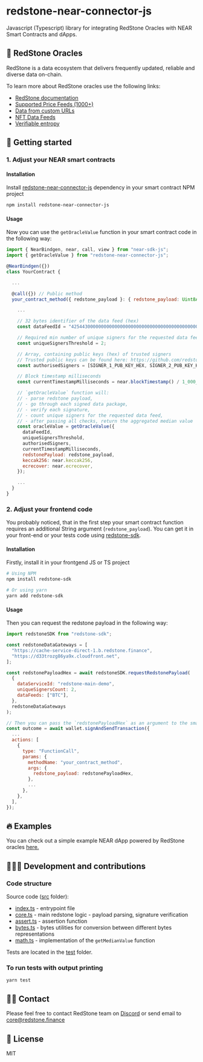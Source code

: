# redstone-near-connector-js

Javascript (Typescript) library for integrating RedStone Oracles with NEAR Smart Contracts and dApps.

## 🔮 RedStone Oracles

RedStone is a data ecosystem that delivers frequently updated, reliable and diverse data on-chain.

To learn more about RedStone oracles use the following links:

- [RedStone documentation](https://docs.redstone.finance/docs/introduction)
- [Supported Price Feeds (1000+)](https://docs.redstone.finance/docs/smart-contract-devs/price-feeds)
- [Data from custom URLs](https://docs.redstone.finance/docs/smart-contract-devs/custom-urls)
- [NFT Data Feeds](https://docs.redstone.finance/docs/smart-contract-devs/nft-data-feeds)
- [Verifiable entropy](https://docs.redstone.finance/docs/smart-contract-devs/pseudo-randomness)

## 🚀 Getting started

### 1. Adjust your NEAR smart contracts

#### Installation

Install [redstone-near-connector-js](https://www.npmjs.com/package/redstone-near-connector-js) dependency in your smart contract NPM project

```sh
npm install redstone-near-connector-js
```

#### Usage

Now you can use the `getOracleValue` function in your smart contract code in the following way:

```js
import { NearBindgen, near, call, view } from "near-sdk-js";
import { getOracleValue } from "redstone-near-connector-js";

@NearBindgen({})
class YourContract {

  ...

  @call({}) // Public method
  your_contract_method({ redstone_payload }: { redstone_payload: Uint8Array }) {

    ...

    // 32 bytes identifier of the data feed (hex)
    const dataFeedId = "4254430000000000000000000000000000000000000000000000000000000000";

    // Required min number of unique signers for the requested data feed
    const uniqueSignersThreshold = 2;

    // Array, containing public keys (hex) of trusted signers
    // Trusted public keys can be found here: https://github.com/redstone-finance/redstone-oracles-monorepo/blob/main/packages/oracles-smartweave-contracts/src/contracts/redstone-oracle-registry/initial-state.json
    const authorisedSigners = [SIGNER_1_PUB_KEY_HEX, SIGNER_2_PUB_KEY_HEX];

    // Block timestamp milliseconds
    const currentTimestampMilliseconds = near.blockTimestamp() / 1_000_000;

    // `getOracleValue` function will:
    // - parse redstone payload,
    // - go through each signed data package,
    // - verify each signature,
    // - count unique signers for the requested data feed,
    // - after passing all checks, return the aggregated median value
    const oracleValue = getOracleValue({
      dataFeedId,
      uniqueSignersThreshold,
      authorisedSigners,
      currentTimestampMilliseconds,
      redstonePayload: redstone_payload,
      keccak256: near.keccak256,
      ecrecover: near.ecrecover,
    });

    ...
  }
}
```

### 2. Adjust your frontend code

You probably noticed, that in the first step your smart contract function requires an additional String argument (`redstone_payload`). You can get it in your front-end or your tests code using [redstone-sdk](https://www.npmjs.com/package/redstone-sdk).

#### Installation

Firstly, install it in your frontgend JS or TS project

```sh
# Using NPM
npm install redstone-sdk

# Or using yarn
yarn add redstone-sdk
```

#### Usage

Then you can request the redstone payload in the following way:

```js
import redstoneSDK from "redstone-sdk";

const redstoneDataGateways = [
  "https://cache-service-direct-1.b.redstone.finance",
  "https://d33trozg86ya9x.cloudfront.net",
];

const redstonePayloadHex = await redstoneSDK.requestRedstonePayload(
  {
    dataServiceId: "redstone-main-demo",
    uniqueSignersCount: 2,
    dataFeeds: ["BTC"],
  },
  redstoneDataGateways
);

// Then you can pass the `redstonePayloadHex` as an argument to the smart contract call, e.g.
const outcome = await wallet.signAndSendTransaction({
  ...
  actions: [
    {
      type: "FunctionCall",
      params: {
        methodName: "your_contract_method",
        args: {
          redstone_payload: redstonePayloadHex,
        },
        ...
      },
    },
  ],
});
```

## 🔥 Examples

You can check out a simple example NEAR dApp powered by RedStone oracles [here.](https://github.com/redstone-finance/synths-on-near-js)

## 👩🏻‍💻 Development and contributions

### Code structure

Source code ([src](./src/) folder):

- [index.ts](./src/index.ts) - entrypoint file
- [core.ts](./src/core.ts) - main redstone logic - payload parsing, signature verification
- [assert.ts](./src/assert.ts) - assertion function
- [bytes.ts](./src/bytes.ts) - bytes utilities for conversion between different bytes representations
- [math.ts](./src/math.ts) - implementation of the `getMedianValue` function

Tests are located in the [test](./test/) folder.

### To run tests with output printing

`yarn test`

## 🙋‍♂️ Contact

Please feel free to contact RedStone team on [Discord](https://redstone.finance/discord) or send email to core@redstone.finance

## 📜 License

MIT
